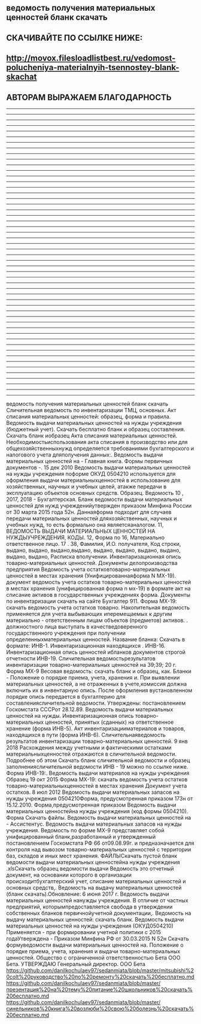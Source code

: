 ведомость получения материальных ценностей бланк скачать
--------------------------------------------------
СКАЧИВАЙТЕ ПО ССЫЛКЕ НИЖЕ:
--------------------------------------------------
http://movox.filesloadlistbest.ru/vedomost-polucheniya-materialnyih-tsennostey-blank-skachat
--------------------------------------------------
АВТОРАМ ВЫРАЖАЕМ БЛАГОДАРНОСТЬ
--------------------------------------------------
--------------------------------------------------
--------------------------------------------------
--------------------------------------------------
--------------------------------------------------
--------------------------------------------------
--------------------------------------------------
--------------------------------------------------
--------------------------------------------------
--------------------------------------------------
--------------------------------------------------
--------------------------------------------------
--------------------------------------------------
--------------------------------------------------
--------------------------------------------------
--------------------------------------------------
--------------------------------------------------
--------------------------------------------------
--------------------------------------------------
--------------------------------------------------
--------------------------------------------------
--------------------------------------------------
--------------------------------------------------
--------------------------------------------------
--------------------------------------------------
--------------------------------------------------
--------------------------------------------------
--------------------------------------------------
--------------------------------------------------
--------------------------------------------------
--------------------------------------------------
--------------------------------------------------
--------------------------------------------------
--------------------------------------------------
--------------------------------------------------
--------------------------------------------------
--------------------------------------------------
--------------------------------------------------
--------------------------------------------------
--------------------------------------------------
--------------------------------------------------
--------------------------------------------------
--------------------------------------------------
--------------------------------------------------
--------------------------------------------------
--------------------------------------------------
--------------------------------------------------
--------------------------------------------------
--------------------------------------------------
--------------------------------------------------
--------------------------------------------------
--------------------------------------------------
--------------------------------------------------
ведомость получения материальных ценностей бланк скачать Сличительная ведомость по инвентаризации ТМЦ, основных. Акт списания материальных ценностей: образец, форма и правила. Ведомость выдачи материальных ценностей на нужды учреждения (бюджетный учет). Скачать бесплатно бланк и образец составления.  Скачать бланк иобразец Акта списания материальных ценностей.  Необходимостьиспользования акта списания в производство или для общехозяйственныхнужд определяется требованиями бухгалтерского и налогового учета дляполучения данных:. Ведомость выдачи материальных ценностей на  - Главная книга. Формы первичных документов -. 15 дек 2010  Ведомость выдачи материальных ценностей на нужды учреждения поформе ОКУД 0504210 используется для оформления выдачи материальныхценностей в использование для хозяйственных, научных и учебных целей, атакже передачи в эксплуатацию объектов основных средств. Образец. Ведомость  10 , 2017, 2018 - Бухгалтерская. Бланк ведомости выдачи материальных ценностей для нужд учрежденийутвержден приказом Минфина России от 30 марта 2015 года  52н. Даннаяформа подходит для случаев передачи материальных ценностей дляхозяйственных, научных и учебных нужд, то есть формально она являетсяаналогом. 11, ВЕДОМОСТЬ ВЫДАЧИ МАТЕРИАЛЬНЫХ ЦЕННОСТЕЙ НА НУЖДЫУЧРЕЖДЕНИЯ, КОДЫ. 12, Форма по  16, Материально ответственное лицо. 17 . 38, Фамилия, И.О. получателя, Код строки, выдано, выдано, выдано,выдано, выдано, выдано, выдано, выдано, выдано, выдано, Расписка вполучении. Инвентаризационная опись товарно-материальных ценностей. Документы делопроизводства предприятия  Ведомость учета остатковтоварно-материальных ценностей в местах хранения (Унифицированнаяформа N МХ-19). документ ведомость учета остатков товарно-материальных ценностей в местах хранения (унифицированная форма n мх-19) в формате
акт на списание активов в государственных учреждениях форма. Документы по инвентаризации скачать на сайте Бухгалтер 911. Форма МХ-19: скачать ведомость учета остатков товарно. Накопительная ведомость применяется для учета выбывающих иперемещаемых к другим материально - ответственным лицам объектов (предметов) активов. . должностного лица выступать в качестведоверенного государственного учреждения при получении определенныхматериальных ценностей. Название бланка: Скачать в формате: ИНВ-1. Инвентаризационная находящихся . ИНВ-16. Инвентаризационная опись ценностей ибланков документов строгой отчетности  ИНВ-19. Сличительная ведомостьрезультатов инвентаризации товарно-материальных ценностей на 39;39; 20 г. Форма МХ-9 Весовая ведомость: скачать бланк и образец, как. Бланки - Положение о порядке приема, учета, хранения и. При выявлении материальных ценностей, а не отраженных в учете,комиссия должна включить их в инвентарную опись. После оформления вустановленном порядке опись передается в бухгалтерию для составлениясличительной ведомости. Утверждены: постановлением Госкомстата СССРот 28.12.89. Ведомость выдачи материальных ценностей на нужды. Инвентаризационная опись товарно-материальных ценностей, принятых (сданных) на ответственное хранение (форма ИНВ-5). Акт инвентаризацииматериалов и товаров, находящихся в пути (форма ИНВ-6). Сличительнаяведомость результатов инвентаризации товарно-материальных ценностей. 9 янв 2018  Расхождения между учетными и фактическими остатками материальныхценностей отражаются в сличительной ведомости. Подробнее об этом Скачать бланк сличительной ведомости и образец заполнениясличительной ведомости ИНВ - 19 можно по ссылке ниже. Форма ИНВ-19:. Ведомость выдачи материалов на нужды учреждения  Образец
19 окт 2015  Форма МХ-19: скачать ведомость учета остатков товарно-материальныхценностей в местах хранения Документ учета остатков. 8 июл 2012  Ведомость выдачи материальных запасов на нужды учреждения 0504210Форма, предусмотренная приказом 173н от 15.12.2010. Форма,предусмотренная приказом  Ведомость выдачи материальных ценностейна нужды учреждения (код формы 0504210). Форма  Скачать файлы. Ведомость выдачи материальных ценностей на  - Ассистентус. Ведомость выдачи материальных запасов на нужды учреждения. Ведомость по форме МХ-9 представляет собой унифицированный бланк,разработанный и утвержденный постановлением Госкомстата РФ  66 от09.08.99г. и предназначается для контроля над вывозом товарно-материальных ценностей с территории баз, складов и иных мест хранения. ФАЙЛЫСкачать пустой бланк ведомости выдачи материальных ценностейна нужды учреждения .xlsСкачать образец ведомости выдачи  Ведомость это отчетный документ, на основании которого в организации происходитбухгалтерский учет, списание материальных ценностей и основных средств,. Ведомость на выдачу материальных ценностей (бланк скачать).Обновление: 6 июня 2017 г. Ведомость выдачи материальных ценностей нанужды учреждения. В отличие от частных предприятий, которымпредоставляется свобода в утверждении собственных бланков первичнойучетной документации,. Ведомость на выдачу материальных ценностей: скачать бланк. Ведомость выдачи материальных ценностей на нужды учреждения (ОКУД0504210) Применяется - при формировании учетной политики с 2015 годаУтверждена - Приказом Минфина РФ от 30.03.2015 N 52н Скачать формуведомости выдачи материальных ценностей на. Положение о порядке приема, учета, хранения и выдачи товарно-материальных ценностей. Общество с ограниченной ответственностью Бета ООО Бета. УТВЕРЖДАЮ Генеральный директор. ООО Бета
https://github.com/danilkochulaev97/sedanmiata/blob/master/mitsubishi%20colt%20руководство%20по%20ремонту%20скачать%20бесплатно.md
https://github.com/danilkochulaev97/sedanmiata/blob/master/презентация%20на%20тему%20питание%20школьников%20скачать%20бесплатно.md
https://github.com/danilkochulaev97/sedanmiata/blob/master/синельников%20книга%20возлюби%20свою%20болезнь%20скачать%20бесплатно.md